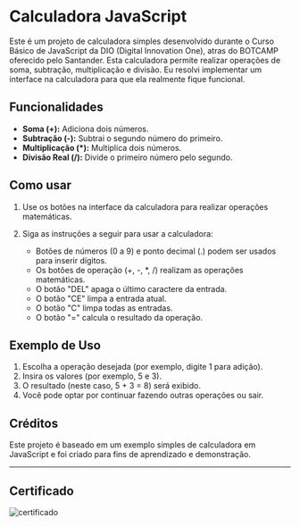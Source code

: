 # Calculadora JavaScript

Este é um projeto de calculadora simples desenvolvido durante o Curso Básico de JavaScript da DIO (Digital Innovation One), atras do BOTCAMP oferecido pelo 
Santander. Esta calculadora permite realizar operações de soma, subtração, multiplicação e divisão. Eu resolvi implementar um interface na calculadora para que ela realmente fique funcional.

## Funcionalidades

- **Soma (+):** Adiciona dois números.
- **Subtração (-):** Subtrai o segundo número do primeiro.
- **Multiplicação (*):** Multiplica dois números.
- **Divisão Real (/):** Divide o primeiro número pelo segundo.

## Como usar

1. Use os botões na interface da calculadora para realizar operações matemáticas.

2. Siga as instruções a seguir para usar a calculadora:
   - Botões de números (0 a 9) e ponto decimal (.) podem ser usados para inserir dígitos.
   - Os botões de operação (+, -, *, /) realizam as operações matemáticas.
   - O botão "DEL" apaga o último caractere da entrada.
   - O botão "CE" limpa a entrada atual.
   - O botão "C" limpa todas as entradas.
   - O botão "=" calcula o resultado da operação.

## Exemplo de Uso

1. Escolha a operação desejada (por exemplo, digite 1 para adição).
2. Insira os valores (por exemplo, 5 e 3).
3. O resultado (neste caso, 5 + 3 = 8) será exibido.
4. Você pode optar por continuar fazendo outras operações ou sair.

## Créditos

Este projeto é baseado em um exemplo simples de calculadora em JavaScript e foi criado para fins de aprendizado e demonstração.

---

## Certificado

![certificado](https://hermes.digitalinnovation.one/certificates/cover/6776C362.jpg)
